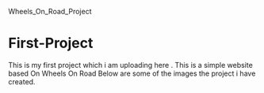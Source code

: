 Wheels_On_Road_Project

# First-Project

This is my first project which i am uploading here . This is a simple website based On Wheels On Road
Below are some of the images the project i have created.

